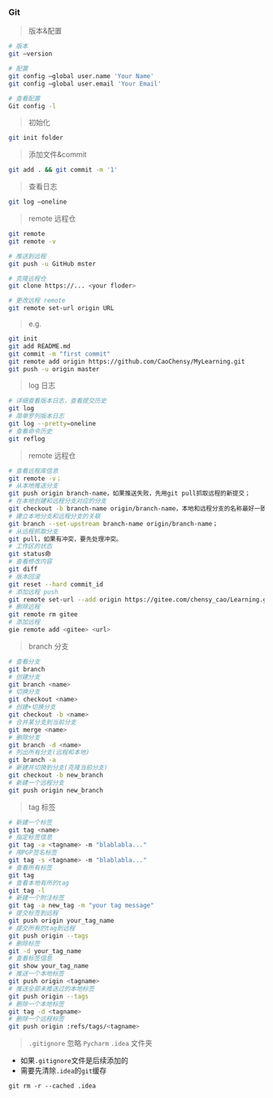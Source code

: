 ### Git

> 版本&配置

```bash
# 版本
git —version

# 配置
git config —global user.name 'Your Name'
git config —global user.email 'Your Email'

# 查看配置
Git config -l
```

> 初始化

```bash
git init folder
```

> 添加文件&commit
 
```bash
git add . && git commit -m '1'
```

> 查看日志
                             
```bash
git log —oneline
```

> remote 远程仓

```bash
git remote
git remote -v

# 推送到远程
git push -u GitHub mster

# 克隆远程仓
git clone https://... <your floder>

# 更改远程 remote
git remote set-url origin URL
```

> e.g.

```bash
git init
git add README.md
git commit -m "first commit"
git remote add origin https://github.com/CaoChensy/MyLearning.git
git push -u origin master
```

> log 日志

```bash
# 详细查看版本日志，查看提交历史
git log
# 简单罗列版本日志
git log --pretty=oneline
# 查看命令历史
git reflog
```

> remote 远程仓

```bash
# 查看远程库信息 
git remote -v；
# 从本地推送分支 
git push origin branch-name，如果推送失败，先用git pull抓取远程的新提交；
# 在本地创建和远程分支对应的分支 
git checkout -b branch-name origin/branch-name，本地和远程分支的名称最好一致；
# 建立本地分支和远程分支的关联 
git branch --set-upstream branch-name origin/branch-name；
# 从远程抓取分支 
git pull，如果有冲突，要先处理冲突。
# 工作区的状态 
git status命
# 查看修改内容 
git diff
# 版本回滚 
git reset --hard commit_id
# 添加远程 push
git remote set-url --add origin https://gitee.com/chensy_cao/Learning.git
# 删除远程
git remote rm gitee
# 添加远程
gie remote add <gitee> <url>
```

> branch 分支

```bash
# 查看分支
git branch
# 创建分支
git branch <name>
# 切换分支
git checkout <name>
# 创建+切换分支
git checkout -b <name>
# 合并某分支到当前分支
git merge <name>
# 删除分支
git branch -d <name>
# 列出所有分支(远程和本地)
git branch -a
# 新建并切换到分支(克隆当前分支)
git checkout -b new_branch
# 新建一个远程分支
git push origin new_branch
```

> tag 标签

```bash
# 新建一个标签 
git tag <name>
# 指定标签信息 
git tag -a <tagname> -m "blablabla..."
# 用PGP签名标签 
git tag -s <tagname> -m "blablabla..."
# 查看所有标签 
git tag
# 查看本地有所的tag
git tag -l
# 新建一个附注标签
git tag -a new_tag -m "your tag message"
# 提交标签到远程
git push origin your_tag_name
# 提交所有的tag到远程
git push origin --tags
# 删除标签
git -d your_tag_name
# 查看标签信息
git show your_tag_name
# 推送一个本地标签 
git push origin <tagname>
# 推送全部未推送过的本地标签 
git push origin --tags
# 删除一个本地标签 
git tag -d <tagname>
# 删除一个远程标签 
git push origin :refs/tags/<tagname>
```

> `.gitignore` 忽略 `Pycharm` `.idea` 文件夹

- 如果`.gitignore`文件是后续添加的
- 需要先清除`.idea`的`git`缓存

```git
git rm -r --cached .idea
```